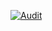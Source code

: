 [![Audit](https://github.com/gluck1986/test_work_xml/actions/workflows/audit.yml/badge.svg)](https://github.com/gluck1986/test_work_xml/actions/workflows/audit.yml)